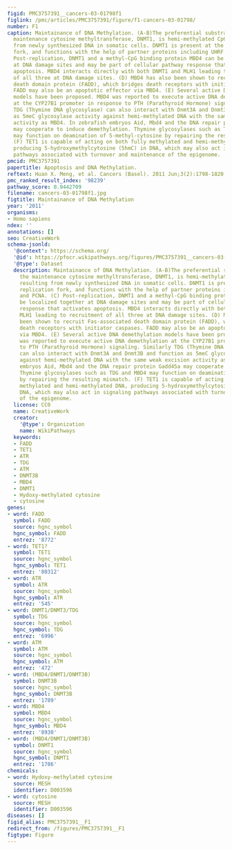 ```yaml
---
figid: PMC3757391__cancers-03-01798f1
figlink: /pmc/articles/PMC3757391/figure/f1-cancers-03-01798/
number: F1
caption: Maintainance of DNA Methylation. (A-B)The preferential substrate for the
  maintenance cytosine methyltransferase, DNMT1, is hemi-methylated CpG sites resulting
  from newly synthesized DNA in somatic cells. DNMT1 is present at the replication
  fork, and functions with the help of partner proteins including UHRF and PCNA. (C)
  Post-replication, DNMT1 and a methyl-CpG binding protein MBD4 can be localized together
  at DNA damage sites and may be part of cellular pathway response that activates
  apoptosis. MBD4 interacts directly with both DNMT1 and MLH1 leading to recruitment
  of all three at DNA damage sites. (D) MBD4 has also been shown to recruit Fas-associated
  death domain protein (FADD), which bridges death receptors with initiator caspases.
  FADD may also be an apoptotic effector via MBD4. (E) Several active DNA demethylation
  models have been proposed. MBD4 was reported to execute active DNA demethylation
  at the CYP27B1 promoter in response to PTH (Parathyroid Hormone) signaling. Similarly
  TDG (Thymine DNA glycosylase) can also interact with Dnmt3A and Dnmt3B and function
  as 5meC glycosylase activity against hemi-methylated DNA with the same weak excision
  activity as MBD4. In zebrafish embryos Aid, Mbd4 and the DNA repair protein Gadd45a
  may cooperate to induce demethylation. Thymine glycosylases such as TDG and MBD4
  may function on deamination of 5-methyl-cytosine by repairing the resulting mismatch.
  (F) TET1 is capable of acting on both fully methylated and hemi-methylated DNA,
  producing 5-hydroxymethylcytosine (5hmC) in DNA, which may also act in signaling
  pathways associated with turnover and maintenance of the epigenome.
pmcid: PMC3757391
papertitle: Apoptosis and DNA Methylation.
reftext: Huan X. Meng, et al. Cancers (Basel). 2011 Jun;3(2):1798-1820.
pmc_ranked_result_index: '98239'
pathway_score: 0.9442709
filename: cancers-03-01798f1.jpg
figtitle: Maintainance of DNA Methylation
year: '2011'
organisms:
- Homo sapiens
ndex: ''
annotations: []
seo: CreativeWork
schema-jsonld:
  '@context': https://schema.org/
  '@id': https://pfocr.wikipathways.org/figures/PMC3757391__cancers-03-01798f1.html
  '@type': Dataset
  description: Maintainance of DNA Methylation. (A-B)The preferential substrate for
    the maintenance cytosine methyltransferase, DNMT1, is hemi-methylated CpG sites
    resulting from newly synthesized DNA in somatic cells. DNMT1 is present at the
    replication fork, and functions with the help of partner proteins including UHRF
    and PCNA. (C) Post-replication, DNMT1 and a methyl-CpG binding protein MBD4 can
    be localized together at DNA damage sites and may be part of cellular pathway
    response that activates apoptosis. MBD4 interacts directly with both DNMT1 and
    MLH1 leading to recruitment of all three at DNA damage sites. (D) MBD4 has also
    been shown to recruit Fas-associated death domain protein (FADD), which bridges
    death receptors with initiator caspases. FADD may also be an apoptotic effector
    via MBD4. (E) Several active DNA demethylation models have been proposed. MBD4
    was reported to execute active DNA demethylation at the CYP27B1 promoter in response
    to PTH (Parathyroid Hormone) signaling. Similarly TDG (Thymine DNA glycosylase)
    can also interact with Dnmt3A and Dnmt3B and function as 5meC glycosylase activity
    against hemi-methylated DNA with the same weak excision activity as MBD4. In zebrafish
    embryos Aid, Mbd4 and the DNA repair protein Gadd45a may cooperate to induce demethylation.
    Thymine glycosylases such as TDG and MBD4 may function on deamination of 5-methyl-cytosine
    by repairing the resulting mismatch. (F) TET1 is capable of acting on both fully
    methylated and hemi-methylated DNA, producing 5-hydroxymethylcytosine (5hmC) in
    DNA, which may also act in signaling pathways associated with turnover and maintenance
    of the epigenome.
  license: CC0
  name: CreativeWork
  creator:
    '@type': Organization
    name: WikiPathways
  keywords:
  - FADD
  - TET1
  - ATR
  - TDG
  - ATM
  - DNMT3B
  - MBD4
  - DNMT1
  - Hydoxy-methylated cytosine
  - cytosine
genes:
- word: FADD
  symbol: FADD
  source: hgnc_symbol
  hgnc_symbol: FADD
  entrez: '8772'
- word: TET1?
  symbol: TET1
  source: hgnc_symbol
  hgnc_symbol: TET1
  entrez: '80312'
- word: ATR
  symbol: ATR
  source: hgnc_symbol
  hgnc_symbol: ATR
  entrez: '545'
- word: DNMT1/DNMT3/TDG
  symbol: TDG
  source: hgnc_symbol
  hgnc_symbol: TDG
  entrez: '6996'
- word: ATM
  symbol: ATM
  source: hgnc_symbol
  hgnc_symbol: ATM
  entrez: '472'
- word: (MBD4/DNMT1/DNMT3B)
  symbol: DNMT3B
  source: hgnc_symbol
  hgnc_symbol: DNMT3B
  entrez: '1789'
- word: MBD4
  symbol: MBD4
  source: hgnc_symbol
  hgnc_symbol: MBD4
  entrez: '8930'
- word: (MBD4/DNMT1/DNMT3B)
  symbol: DNMT1
  source: hgnc_symbol
  hgnc_symbol: DNMT1
  entrez: '1786'
chemicals:
- word: Hydoxy-methylated cytosine
  source: MESH
  identifier: D003596
- word: cytosine
  source: MESH
  identifier: D003596
diseases: []
figid_alias: PMC3757391__F1
redirect_from: /figures/PMC3757391__F1
figtype: Figure
---
```

